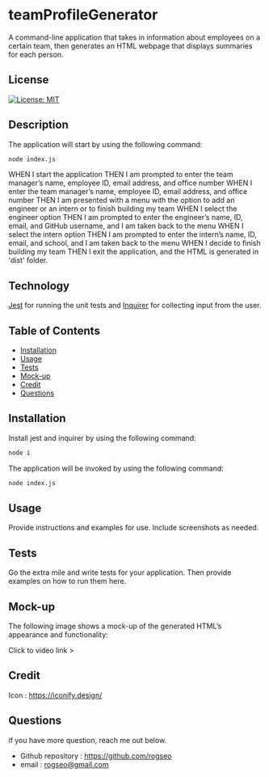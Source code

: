 # teamProfileGenerator

A command-line application that takes in information about employees on a certain team, then generates an HTML webpage that displays summaries for each person.





## License
[![License: MIT](https://img.shields.io/badge/License-MIT-yellow.svg)](https://opensource.org/licenses/MIT)

## Description

The application will start by using the following command:
```bash
node index.js
```
WHEN I start the application
THEN I am prompted to enter the team manager’s name, employee ID, email address, and office number
WHEN I enter the team manager’s name, employee ID, email address, and office number
THEN I am presented with a menu with the option to add an engineer or an intern or to finish building my team
WHEN I select the engineer option
THEN I am prompted to enter the engineer’s name, ID, email, and GitHub username, and I am taken back to the menu
WHEN I select the intern option
THEN I am prompted to enter the intern’s name, ID, email, and school, and I am taken back to the menu
WHEN I decide to finish building my team
THEN I exit the application, and the HTML is generated in 'dist' folder.


## Technology
[Jest](https://www.npmjs.com/package/jest) for running the unit tests and [Inquirer](https://www.npmjs.com/package/inquirer/v/8.2.4) for collecting input from the user.


## Table of Contents
- [Installation](#installation)
- [Usage](#usage)
- [Tests](#tests)
- [Mock-up](#mock-up)
- [Credit](#credit)
- [Questions](#questions)

## Installation
Install jest and inquirer by using the following command:
```bash
node i
```

The application will be invoked by using the following command:
```bash
node index.js
```

## Usage
Provide instructions and examples for use. Include screenshots as needed.

## Tests
Go the extra mile and write tests for your application. Then provide examples on how to run them here.

## Mock-up
The following image shows a mock-up of the generated HTML’s appearance and functionality:

Click to video link >

## Credit
Icon : https://iconify.design/


## Questions
if you have more question, reach me out below.
* Github repository : https://github.com/rogseo
* email : rogseo@gmail.com
